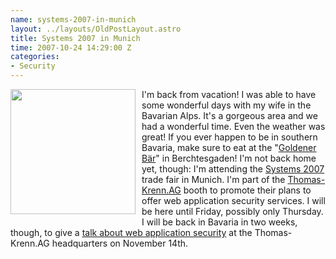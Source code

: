 ```yaml
--- 
name: systems-2007-in-munich
layout: ../layouts/OldPostLayout.astro
title: Systems 2007 in Munich
time: 2007-10-24 14:29:00 Z
categories: 
- Security
---
```

<img style="float:left; margin:0 10px 10px 0;cursor:pointer; cursor:hand;width: 200px;" src="http://media.nmm.de/70/systemslogo120_17347270.jpg" border="0" alt="" />
I'm back from vacation! I was able to have some wonderful days with my wife in the Bavarian Alps. It's a gorgeous area and we had a wonderful time. Even the weather was great! If you ever happen to be in southern Bavaria, make sure to eat at the "<a href="http://www.gasthof-goldener-baer.de/">Goldener Bär</a>" in Berchtesgaden!
I'm not back home yet, though: I'm attending the <a href="http://www.systems.de">Systems 2007</a> trade fair in Munich. I'm part of the <a href="http://www.thomas-krenn.com">Thomas-Krenn.AG</a> booth to promote their plans to offer web application security services. I will be here until Friday, possibly only Thursday.
I will be back in Bavaria in two weeks, though, to give a <a href="http://www.thomas-krenn.com/de/news-jobs/security-day.html">talk about web application security</a> at the Thomas-Krenn.AG headquarters on November 14th.

